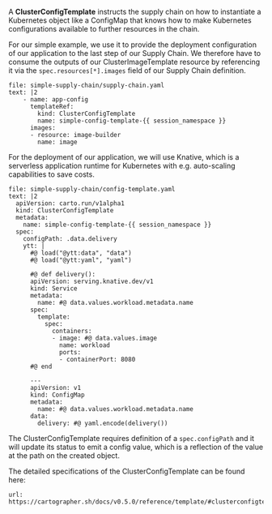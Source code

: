 A **ClusterConfigTemplate** instructs the supply chain on how to instantiate a Kubernetes object like a ConfigMap that knows how to make Kubernetes configurations available to further resources in the chain.

For our simple example, we use it to provide the deployment configuration of our application to the last step of our Supply Chain. We therefore have to consume the outputs of our ClusterImageTemplate resource by referencing it via the `spec.resources[*].images` field of our Supply Chain definition. 
```editor:append-lines-to-file
file: simple-supply-chain/supply-chain.yaml
text: |2
    - name: app-config
      templateRef:
        kind: ClusterConfigTemplate
        name: simple-config-template-{{ session_namespace }}
      images:
      - resource: image-builder
        name: image
```
For the deployment of our application, we will use Knative, which is a serverless application runtime for Kubernetes with e.g. auto-scaling capabilities to save costs.
```editor:append-lines-to-file
file: simple-supply-chain/config-template.yaml
text: |2
  apiVersion: carto.run/v1alpha1
  kind: ClusterConfigTemplate
  metadata:
    name: simple-config-template-{{ session_namespace }}
  spec:
    configPath: .data.delivery
    ytt: |
      #@ load("@ytt:data", "data")
      #@ load("@ytt:yaml", "yaml")

      #@ def delivery():
      apiVersion: serving.knative.dev/v1
      kind: Service
      metadata:
        name: #@ data.values.workload.metadata.name
      spec:
        template: 
          spec:
            containers:
            - image: #@ data.values.image
              name: workload
              ports:
              - containerPort: 8080
      #@ end

      ---
      apiVersion: v1
      kind: ConfigMap
      metadata:
        name: #@ data.values.workload.metadata.name
      data:
        delivery: #@ yaml.encode(delivery())
```
The ClusterConfigTemplate requires definition of a `spec.configPath` and it will update its status to emit a config value, which is a reflection of the value at the path on the created object. 

The detailed specifications of the ClusterConfigTemplate can be found here: 
```dashboard:open-url
url: https://cartographer.sh/docs/v0.5.0/reference/template/#clusterconfigtemplate
```
